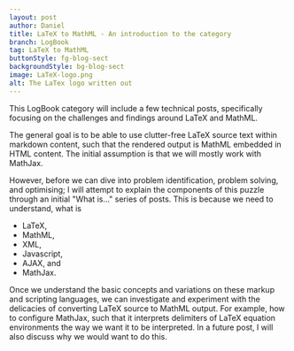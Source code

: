 ```yaml
---
layout: post
author: Daniel
title: LaTeX to MathML - An introduction to the category
branch: LogBook
tag: LaTeX to MathML
buttonStyle: fg-blog-sect
backgroundStyle: bg-blog-sect
image: LaTeX-logo.png
alt: The LaTex logo written out
---
```


This LogBook category will include a few technical posts, specifically focusing on the challenges and findings around LaTeX and MathML.
<!-- excerpt-end -->

The general goal is to be able to use clutter-free LaTeX source text within markdown content, such that the rendered output is MathML embedded in HTML content. The initial assumption is that we will mostly work with MathJax.

However, before we can dive into problem identification, problem solving, and optimising; I will attempt to explain the components of this puzzle through an initial "What is..." series of posts. This is because we need to understand, what is 

* LaTeX,
* MathML,
* XML,
* Javascript,
* AJAX, and 
* MathJax.

Once we understand the basic concepts and variations on these markup and scripting languages, we can investigate and experiment with the delicacies of converting LaTeX source to MathML output. For example, how to configure MathJax, such that it interprets delimiters of LaTeX equation environments the way we want it to be interpreted. In a future post, I will also discuss why we would want to do this.